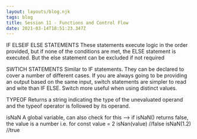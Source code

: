 ```yaml
---
layout: layouts/blog.njk
tags: blog
title: Session 11 - Functions and Control Flow
date: 2021-03-14T18:51:23.347Z
---
```


<script>

function percentageCalculator(number, percentage) {
    let percentageOf = number * percentage / 100;
    return percentageOf;
}

console.log(percentageCalculator(50, 1));

/* this gives the same outcome as the item above
function percentageCalculator(number, percentage) {
    return = number * percentage / 100; 
} 
*/   

</script>

IF ELSEIF ELSE STATEMENTS
These statements execute logic in the order provided, but if none of the conditions are met, the ELSE statement is executed. But the else statement can be excluded if not required 

SWTICH STATEMENTS 
Similar to IF statements. They can be declared to cover a number of different cases. If you are always going to be providing an output based on the same input, switch statements are simpler to read and wite than IF ELSE. Switch more useful when using distinct values.

<script>

function outputSomething(x) {
    if (x == 5) {
        console.log('yay');
    }
    else if (x == 7) {
        console.log('nay');
    }
    else {
        console.log('um');
    }
}

outputSomething(5);


function doesSomethingElse(x) {
    switch(x) {
        case 10:
            console.log('x is 10');
            break;
        case 100:
            consolte.log('x is 100');
            break;
        default:
            consolte.log('something else');
    }
}

doesSomethingElse(10); 


//Task 2: Drinks Order

function drinkOrder(size, drink) {
    switch(size) {
        case "small":
            console.log("You have ordered a " + size + " " + drink + ". Enjoy!");
            break;
        case "medium":
            console.log("You have ordered a " + size + " " + drink + ". Enjoy!");
            break;
        case "large":
            console.log("You have ordered a " + size + " " + drink + ". Enjoy!");
            break;
        default:
            console.log("I'm sorry, we don't serve " + size + " " + drink + " here.")
    }
}

console.log(drinkOrder("large", "orange"));


function drinkOrder(size, drink) {
    let message = "You have ordered a " + size + " " + drink + ". Enjoy! "

    switch(drink) {
        case "cola":
            console.log(message + "The " + drink + " is amazing!");
            break;
        case "lemonade":
            console.log(message + "The " + drink + " is fresh!");
            break;
        case "orangeade":
            console.log(message + "The " + drink + " is cool!");
            break;
        default:
            console.log("I'm sorry, we don't serve " + size + " " + drink + " here.");
    }
}

console.log(drinkOrder("large", "lemonade"));


//Task 3: Calculator 

function calculator(number1, number2, operator) {
    let message = '';
    }

    switch(operator) {
        case '+':
            message = number1 + number2;
            break;
        case '-':
            message = number1 - number2;
            break;
        case '*':
            message = number1 * number2;
            break;
        case '/':
            if (number2 ===)
            message = number1 / number2;
            break; 
        case '%':
            message = number1 % number2;
            break; 
        default:
            message = 'idk...';
    }
    console.log(message);
}

calculator(a, 2, '+');

</script>

TYPEOF
Returns a string indicating the type of the unevaluated operand and the typeof operator is followed by its operand.

isNaN
A global variable, can also check for this --> if isNaN() returns false, the value is a number 
i.e. for const value = 2
    isNan(value) //false
    isNaN(1.2) //true 